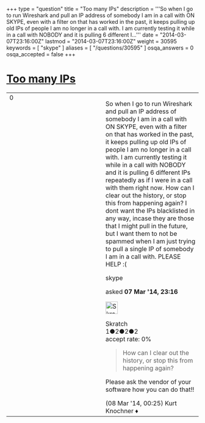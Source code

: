 +++
type = "question"
title = "Too many IPs"
description = '''So when I go to run Wireshark and pull an IP address of somebody I am in a call with ON SKYPE, even with a filter on that has worked in the past, it keeps pulling up old IPs of people I am no longer in a call with. I am currently testing it while in a call with NOBODY and it is pulling 6 different I...'''
date = "2014-03-07T23:16:00Z"
lastmod = "2014-03-07T23:16:00Z"
weight = 30595
keywords = [ "skype" ]
aliases = [ "/questions/30595" ]
osqa_answers = 0
osqa_accepted = false
+++

<div class="headNormal">

# [Too many IPs](/questions/30595/too-many-ips)

</div>

<div id="main-body">

<div id="askform">

<table id="question-table" style="width:100%;"><colgroup><col style="width: 50%" /><col style="width: 50%" /></colgroup><tbody><tr class="odd"><td style="width: 30px; vertical-align: top"><div class="vote-buttons"><div id="post-30595-score" class="post-score" title="current number of votes">0</div><div id="favorite-count" class="favorite-count"></div></div></td><td><div id="item-right"><div class="question-body"><p>So when I go to run Wireshark and pull an IP address of somebody I am in a call with ON SKYPE, even with a filter on that has worked in the past, it keeps pulling up old IPs of people I am no longer in a call with. I am currently testing it while in a call with NOBODY and it is pulling 6 different IPs repeatedly as if I were in a call with them right now. How can I clear out the history, or stop this from happening again? I dont want the IPs blacklisted in any way, incase they are those that I might pull in the future, but I want them to not be spammed when I am just trying to pull a single IP of somebody I am in a call with. PLEASE HELP :(</p></div><div id="question-tags" class="tags-container tags">skype</div><div id="question-controls" class="post-controls"></div><div class="post-update-info-container"><div class="post-update-info post-update-info-user"><p>asked <strong>07 Mar '14, 23:16</strong></p><img src="https://secure.gravatar.com/avatar/c46fc5a8b4af6a9370ed868b12666758?s=32&amp;d=identicon&amp;r=g" class="gravatar" width="32" height="32" alt="Skratch&#39;s gravatar image" /><p>Skratch<br />
<span class="score" title="1 reputation points">1</span><span title="2 badges"><span class="badge1">●</span><span class="badgecount">2</span></span><span title="2 badges"><span class="silver">●</span><span class="badgecount">2</span></span><span title="2 badges"><span class="bronze">●</span><span class="badgecount">2</span></span><br />
<span class="accept_rate" title="Rate of the user&#39;s accepted answers">accept rate:</span> <span title="Skratch has no accepted answers">0%</span></p></div></div><div id="comments-container-30595" class="comments-container"><span id="30596"></span><div id="comment-30596" class="comment"><div id="post-30596-score" class="comment-score"></div><div class="comment-text"><blockquote><p>How can I clear out the history, or stop this from happening again?</p></blockquote><p>Please ask the vendor of your software how you can do that!!</p></div><div id="comment-30596-info" class="comment-info"><span class="comment-age">(08 Mar '14, 00:25)</span> Kurt Knochner ♦</div></div></div><div id="comment-tools-30595" class="comment-tools"></div><div class="clear"></div><div id="comment-30595-form-container" class="comment-form-container"></div><div class="clear"></div></div></td></tr></tbody></table>

</div>

</div>

